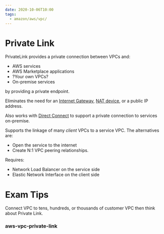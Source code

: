 ```yaml
---
date: 2020-10-06T10:00
tags:
  - amazon/aws/vpc/
---
```


# Private Link

PrivateLink provides a private connection between VPCs
and:
* AWS services
* AWS Marketplace applications
* ?Your own VPCs?
* On-premise services

by providing a private endpoint.

Eliminates the need for an [Internet Gateway](aws-vpc-internet-gateway), [NAT device](aws-vpc-gateway-nat), or a public IP address.

Also works with [Direct Connect](aws-vpc-direct-connect) to support a private connection to services on-premise.

Supports the linkage of many *client* VPCs to a service VPC.
The alternatives are:
* Open the service to the internet
* Create N:1 VPC peering relationships.

Requires:
* Network Load Balancer on the service side
* Elastic Network Interface on the client side

 # Exam Tips
 
 Connect VPC to tens, hundreds, or thousands of customer VPC then think about Private Link.

### aws-vpc-private-link